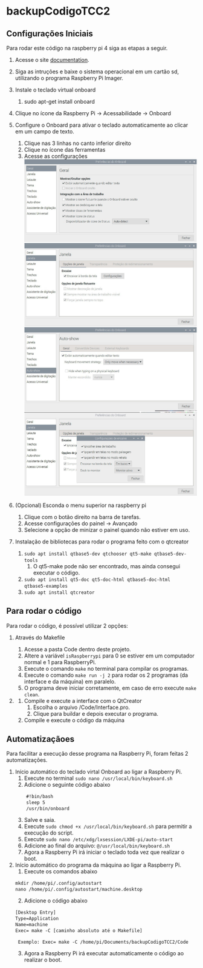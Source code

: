 # backupCodigoTCC2

## Configurações Iniciais
Para rodar este código na raspberry pi 4 siga as etapas a seguir.

1. Acesse o site [documentation](https://www.raspberrypi.com/documentation/computers/getting-started.html).
2. Siga as intruções e baixe o sistema operacional em um cartão sd, utilizando o programa  Raspberry Pi Imager.
3. Instale o teclado virtual onboard
    1. sudo apt-get install onboard
4. Clique no ícone da Raspberry Pi -> Acessabilidade -> Onboard
5. Configure o Onboard para ativar o teclado automaticamente ao clicar em um campo de texto.
    1. Clique nas 3 linhas no canto inferior direito
    2. Clique no ícone das ferramentas
    3. Acesse as configurações
    ![configuracao1](./imagens/configuracaoOnboard1.jpg)
    ![configuracao2](./imagens/configuracaoOnboard2.jpg)
    ![configuracao3](./imagens/configuracaoOnboard3.jpg)
    ![configuracao4](./imagens/configuracaoOnboard4.jpg)

6. (Opcional) Esconda o menu superior na raspberry pi
    1. Clique com o botão direito na barra de tarefas.
    2. Acesse configurações do painel -> Avançado
    3. Selecione a opção de minizar o painel quando não estiver em uso.

7. Instalação de bibliotecas para rodar o programa feito com o qtcreator
    1. ``sudo apt install qtbase5-dev qtchooser qt5-make qtbase5-dev-tools ``
        1. O qt5-make pode não ser encontrado, mas ainda consegui executar o código.
    2. ``sudo apt install qt5-doc qt5-doc-html qtbase5-doc-html  qtbase5-examples `` 
    3. ``sudo apt install qtcreator ``

## Para rodar o código
Para rodar o código, é possível utilizar 2 opções:
1. Através do Makefile
    1. Acesse a pasta Code dentro deste projeto.
    2. Altere a variável ```isRaspberrypi``` para 0 se estiver em um computador normal e 1 para RaspberryPi.
    3. Execute o comando ``make`` no terminal para compilar os programas.
    4. Execute o comando `` make run -j 2 `` para rodar os 2 programas (da interface e da máquina) em paralelo.
    5. O programa deve iniciar corretamente, em caso de erro execute ``make clean``.

2. 
    1. Compile e execute a interface com o QtCreator
        1. Escolha o arquivo /Code/Interface.pro.
        2. Clique para buildar e depois executar o programa.
    2. Compile e execute o código da máquina
## Automatizaçãoes
Para facilitar a execução desse programa na Raspberry Pi, foram feitas
2 automatizações.
1. Início automático do teclado virtal Onboard ao ligar a Raspberry Pi.
    1. Execute no terminal ``sudo nano /usr/local/bin/keyboard.sh``
    2. Adicione o seguinte código abaixo
    ```
        #!bin/bash
        sleep 5
        /usr/bin/onboard 
    ```
    3. Salve e saia.
    4. Execute ``sudo chmod +x /usr/local/bin/keyboard.sh`` para permitir a execução do script.
    5. Execute ``sudo nano /etc/xdg/lxsession/LXDE-pi/auto-start``
    6. Adicione ao final do arquivo: `` @/usr/local/bin/keyboard.sh ``
    7. Agora a Raspberry Pi irá iniciar o teclado toda vez que realizar o boot.
2. Início automático do programa da máquina ao ligar a Raspberry Pi.
    1. Execute os comandos abaixo
    ```
    mkdir /home/pi/.config/autostart
    nano /home/pi/.config/autostart/machine.desktop
    ```
    2. Adicione o código abaixo
    ```
    [Desktop Entry]
    Type=Application
    Name=machine
    Exec= make -C [caminho absoluto até o Makefile]
    ```
        Exemplo: Exec= make -C /home/pi/Documents/backupCodigoTCC2/Code
    3. Agora a Raspberry Pi irá executar automaticamente o código ao realizar o boot.   


